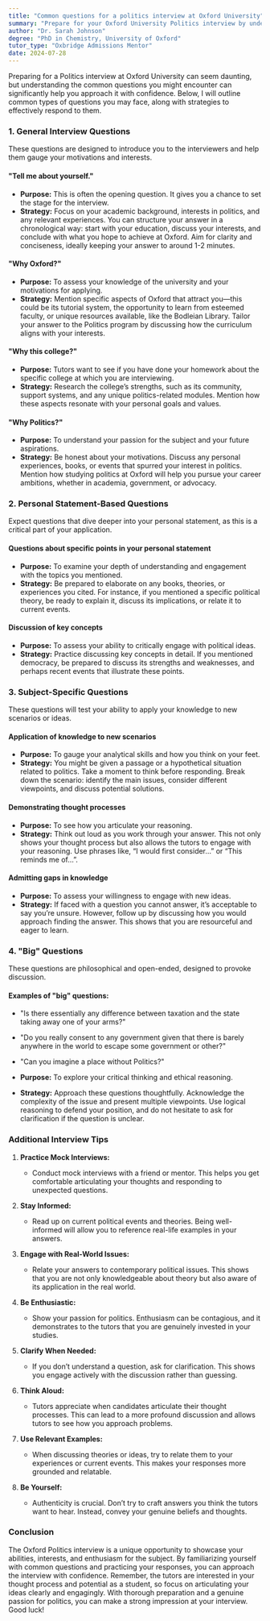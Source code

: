 ```yaml
---
title: "Common questions for a politics interview at Oxford University"
summary: "Prepare for your Oxford University Politics interview by understanding common questions and strategies to confidently showcase your motivations and interests."
author: "Dr. Sarah Johnson"
degree: "PhD in Chemistry, University of Oxford"
tutor_type: "Oxbridge Admissions Mentor"
date: 2024-07-28
---
```


Preparing for a Politics interview at Oxford University can seem daunting, but understanding the common questions you might encounter can significantly help you approach it with confidence. Below, I will outline common types of questions you may face, along with strategies to effectively respond to them.

### 1. General Interview Questions

These questions are designed to introduce you to the interviewers and help them gauge your motivations and interests.

#### **"Tell me about yourself."**
- **Purpose:** This is often the opening question. It gives you a chance to set the stage for the interview.
- **Strategy:** Focus on your academic background, interests in politics, and any relevant experiences. You can structure your answer in a chronological way: start with your education, discuss your interests, and conclude with what you hope to achieve at Oxford. Aim for clarity and conciseness, ideally keeping your answer to around 1-2 minutes.

#### **"Why Oxford?"**
- **Purpose:** To assess your knowledge of the university and your motivations for applying.
- **Strategy:** Mention specific aspects of Oxford that attract you—this could be its tutorial system, the opportunity to learn from esteemed faculty, or unique resources available, like the Bodleian Library. Tailor your answer to the Politics program by discussing how the curriculum aligns with your interests. 

#### **"Why this college?"**
- **Purpose:** Tutors want to see if you have done your homework about the specific college at which you are interviewing.
- **Strategy:** Research the college’s strengths, such as its community, support systems, and any unique politics-related modules. Mention how these aspects resonate with your personal goals and values.

#### **"Why Politics?"**
- **Purpose:** To understand your passion for the subject and your future aspirations.
- **Strategy:** Be honest about your motivations. Discuss any personal experiences, books, or events that spurred your interest in politics. Mention how studying politics at Oxford will help you pursue your career ambitions, whether in academia, government, or advocacy.

### 2. Personal Statement-Based Questions

Expect questions that dive deeper into your personal statement, as this is a critical part of your application.

#### **Questions about specific points in your personal statement**
- **Purpose:** To examine your depth of understanding and engagement with the topics you mentioned.
- **Strategy:** Be prepared to elaborate on any books, theories, or experiences you cited. For instance, if you mentioned a specific political theory, be ready to explain it, discuss its implications, or relate it to current events.

#### **Discussion of key concepts**
- **Purpose:** To assess your ability to critically engage with political ideas.
- **Strategy:** Practice discussing key concepts in detail. If you mentioned democracy, be prepared to discuss its strengths and weaknesses, and perhaps recent events that illustrate these points.

### 3. Subject-Specific Questions

These questions will test your ability to apply your knowledge to new scenarios or ideas.

#### **Application of knowledge to new scenarios**
- **Purpose:** To gauge your analytical skills and how you think on your feet.
- **Strategy:** You might be given a passage or a hypothetical situation related to politics. Take a moment to think before responding. Break down the scenario: identify the main issues, consider different viewpoints, and discuss potential solutions. 

#### **Demonstrating thought processes**
- **Purpose:** To see how you articulate your reasoning.
- **Strategy:** Think out loud as you work through your answer. This not only shows your thought process but also allows the tutors to engage with your reasoning. Use phrases like, “I would first consider…” or “This reminds me of…”.

#### **Admitting gaps in knowledge**
- **Purpose:** To assess your willingness to engage with new ideas.
- **Strategy:** If faced with a question you cannot answer, it’s acceptable to say you’re unsure. However, follow up by discussing how you would approach finding the answer. This shows that you are resourceful and eager to learn.

### 4. "Big" Questions

These questions are philosophical and open-ended, designed to provoke discussion.

#### **Examples of "big" questions:**
- "Is there essentially any difference between taxation and the state taking away one of your arms?"
- "Do you really consent to any government given that there is barely anywhere in the world to escape some government or other?"
- "Can you imagine a place without Politics?"

- **Purpose:** To explore your critical thinking and ethical reasoning.
- **Strategy:** Approach these questions thoughtfully. Acknowledge the complexity of the issue and present multiple viewpoints. Use logical reasoning to defend your position, and do not hesitate to ask for clarification if the question is unclear.

### Additional Interview Tips

1. **Practice Mock Interviews:**
   - Conduct mock interviews with a friend or mentor. This helps you get comfortable articulating your thoughts and responding to unexpected questions.

2. **Stay Informed:**
   - Read up on current political events and theories. Being well-informed will allow you to reference real-life examples in your answers.

3. **Engage with Real-World Issues:**
   - Relate your answers to contemporary political issues. This shows that you are not only knowledgeable about theory but also aware of its application in the real world.

4. **Be Enthusiastic:**
   - Show your passion for politics. Enthusiasm can be contagious, and it demonstrates to the tutors that you are genuinely invested in your studies.

5. **Clarify When Needed:**
   - If you don’t understand a question, ask for clarification. This shows you engage actively with the discussion rather than guessing.

6. **Think Aloud:**
   - Tutors appreciate when candidates articulate their thought processes. This can lead to a more profound discussion and allows tutors to see how you approach problems.

7. **Use Relevant Examples:**
   - When discussing theories or ideas, try to relate them to your experiences or current events. This makes your responses more grounded and relatable.

8. **Be Yourself:**
   - Authenticity is crucial. Don’t try to craft answers you think the tutors want to hear. Instead, convey your genuine beliefs and thoughts.

### Conclusion

The Oxford Politics interview is a unique opportunity to showcase your abilities, interests, and enthusiasm for the subject. By familiarizing yourself with common questions and practicing your responses, you can approach the interview with confidence. Remember, the tutors are interested in your thought process and potential as a student, so focus on articulating your ideas clearly and engagingly. With thorough preparation and a genuine passion for politics, you can make a strong impression at your interview. Good luck!
    